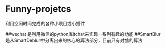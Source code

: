 ﻿# Funny-projetcs
利用空闲时间完成的各种小项目或小插件


##wechat 是利用微信的python库itchat来实现一系列有趣的功能
##SmartBlur是从SmartDeblur中分离出来的核心的算法部分，目前只有对焦的算法